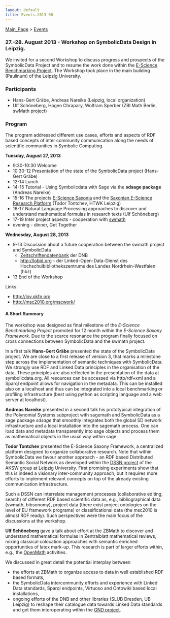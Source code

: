 ```yaml
---
layout: default
title: Events.2013-08
---
```


[Main\_Page](Main_Page "wikilink") \> [Events](Events "wikilink")

### 27.-28. August 2013 - Workshop on SymbolicData Design in Leipzig.

We invited for a second Workshop to discuss progress and prospects of the SymbolicData Project and to resume the work done within the [E-Science Benchmarking Project](Projects.EScience "wikilink"). The Workshop took place in the main building (Paulinum) of the Leipzig University.

### Participants

-   Hans-Gert Gräbe, Andreas Nareike (Leipzig, local organization)
-   Ulf Schöneberg, Hagen Chrapary, Wolfram Sperber (ZBl Math Berlin, swMath project)

### Program

The program addressed different use cases, efforts and aspects of RDF based concepts of inter community communication along the needs of scientific communities in Symbolic Computing.

**Tuesday, August 27, 2013**

-   9:30-10:30 Welcome
-   10:30-12 Presentation of the state of the SymbolicData project (Hans-Gert Gräbe)
-   12-14 Lunch
-   14-15 Tutorial - Using Symbolicdata with Sage via the **sdsage package** (Andreas Nareike)
-   15-16 The projects [E-Science Saxonia](http://www.escience-sachsen.de) and the [Saxonian E-Science Research Platform](https://escience.htwk-leipzig.de/) (Todor Tontchev, HTWK Leipzig)
-   16-17 Natural Language Processing approaches to discover and understand mathematical formulas in research texts (Ulf Schöneberg)
-   17-19 Inter project aspects - cooperation with [swmath](http://www.swmath.org)
-   evening - dinner, Get Together

**Wednesday, August 28, 2013**

-   9-13 Discussion about a future cooperation between the swmath project and SymbolicData
    -   [Zeitschriftendatenbank](http://www.dnb.de/EN/Wir/Kooperation/zdb/zdb_node.html) der DNB
    -   <http://lobid.org> - der Linked-Open-Data-Dienst des Hochschulbibliothekszentrums des Landes Nordrhein-Westfalen (hbz)
-   13 End of the Workshop

Links:

-   <http://lov.okfn.org>
-   <http://msc2010.org/mscwork/>

#### A Short Summary

The workshop was designed as final milestone of the *E-Science Benchmarking Project* promoted for 12 month within the *E-Science Saxony Framework*. Due to the scarce resonance the program finally focused on cross connections between SymbolicData and the swmath project.

In a first talk **Hans-Gert Gräbe** presented the state of the SymbolicData project. We are close to a first release of version 3, that marks a milestone step across the implementation of semantic techniques with SymbolicData. We strongly use RDF and Linked Data principles in the organisation of the data. These principles are also reflected in the presentation of the data at symbolicdata.org. All resources can be accessed via http/rdf+xml and a Sparql endpoint allows for navigation in the metadata. This can be installed also on a localhost and thus can be integrated into a local benchmarking or profiling infrastructure (best using python as scripting language and a web server at localhost).

**Andreas Nareike** presented in a second talk his prototypical integration of the Polynomial Systems subproject with sagemath and SymbolicData as a sage package *sdsage* that smoothly integrates both the global SD network infrastructure and a local installation into the sagemath process. One can load data and metadata transparently into sage objects and process them as mathematical objects in the usual way within sage.

**Todor Tontchev** presented the E-Science Saxony Framework, a centralized platform designed to organize collaborative research. Note that within SymbolicData we favour another approach - an RDF based Distributed Semantic Social Network as developed within the [DSSN project](http://aksw.org/Projects/DSSN.html) of the AKSW group at Leipzig University. First promising experiments show that this is indeed a visionary inter-community approach, but it requires more efforts to implement relevant concepts on top of the already existing communication infrastructure.

Such a DSSN can interrelate management processes (collaborative editing, search) of different RDF based scientific data as, e.g., bibliographical data (swmath, bibsonomy), project data (there exist project ontologies on the level of EU framework programs) or classificational data (the msc2010 is almost RDF ready). Such perspectives were the main focus of the discussions at the workshop.

**Ulf Schöneberg** gave a talk about effort at the ZBMath to discover and understand mathematical formulas in Zentralblatt mathematical reviews, mixing classical colocation approaches with semantic enriched opportunities of latex mark-up. This research is part of larger efforts within, e.g., the [OpenMath](http://www.openmath.org) activities.

We discussed in great detail the potential interplay between

-   the efforts at ZBMath to organize access to data in well established RDF based formats,
-   the SymbolicData intercommunity efforts and experience with Linked Data standards, Sparql endpoints, Virtuoso and Ontowiki based local installations,
-   ongoing efforts of the DNB and other libraries (SLUB Dresden, UB Leipzig) to reshape their catalogue data towards Linked Data standards and get them interoperating within the [GND project](http://www.dnb.de/DE/Standardisierung/GND/gnd_node.html).

